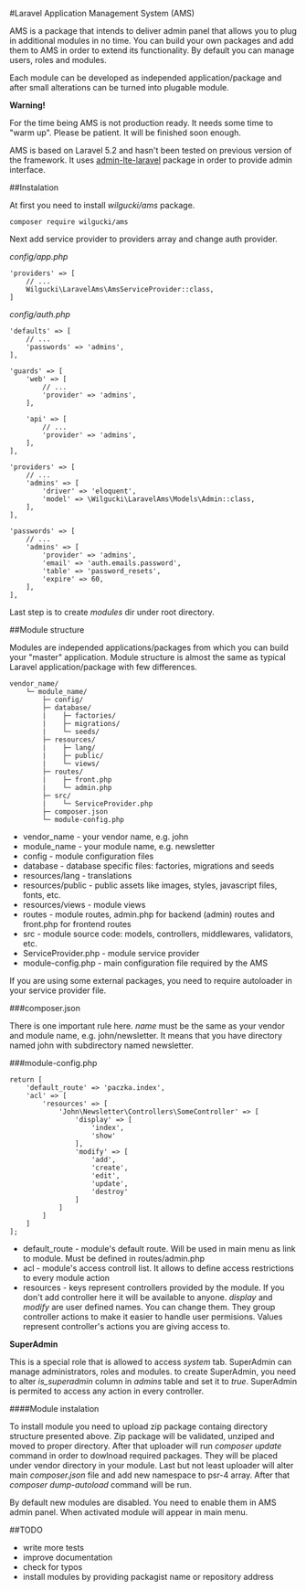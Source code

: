 #Laravel Application Management System (AMS)

AMS is a package that intends to deliver admin panel that allows you to plug in additional modules in no time.
You can build your own packages and add them to AMS in order to extend its functionality. By default you can manage
users, roles and modules.

Each module can be developed as independed application/package and after small alterations can be turned into plugable
module.

__Warning!__

For the time being AMS is not production ready. It needs some time to "warm up". Please be patient. It will be finished
soon enough.

AMS is based on Laravel 5.2 and hasn't been tested on previous version of the framework.
It uses [admin-lte-laravel](https://github.com/acacha/adminlte-laravel) package in order to provide admin interface. 

##Instalation

At first you need to install _wilgucki/ams_ package.

<code>composer require wilgucki/ams</code>

Next add service provider to providers array and change auth provider.

_config/app.php_

    'providers' => [
        // ...
        Wilgucki\LaravelAms\AmsServiceProvider::class,
    ]

_config/auth.php_

    'defaults' => [
        // ...
        'passwords' => 'admins',
    ],
    
    'guards' => [
        'web' => [
            // ...
            'provider' => 'admins',
        ],

        'api' => [
            // ...
            'provider' => 'admins',
        ],
    ],
    
    'providers' => [
        // ...
        'admins' => [
            'driver' => 'eloquent',
            'model' => \Wilgucki\LaravelAms\Models\Admin::class,
        ],
    ],

    'passwords' => [
        // ...
        'admins' => [
            'provider' => 'admins',
            'email' => 'auth.emails.password',
            'table' => 'password_resets',
            'expire' => 60,
        ],
    ],

Last step is to create _modules_ dir under root directory.

##Module structure

Modules are independed applications/packages from which you can build your "master" application. Module structure is
almost the same as typical Laravel application/package with few differences.

    vendor_name/
        └─ module_name/
            ├─ config/
            ├─ database/
            |    ├─ factories/
            |    ├─ migrations/
            |    └─ seeds/
            ├─ resources/
            |    ├─ lang/
            |    ├─ public/
            |    └─ views/
            ├─ routes/
            |    ├─ front.php 
            |    └─ admin.php
            ├─ src/
            |    └─ ServiceProvider.php
            ├─ composer.json
            └─ module-config.php


- vendor_name - your vendor name, e.g. john
- module_name - your module name, e.g. newsletter
- config - module configuration files
- database - database specific files: factories, migrations and seeds
- resources/lang - translations
- resources/public - public assets like images, styles, javascript files, fonts, etc.
- resources/views - module views
- routes - module routes, admin.php for backend (admin) routes and front.php for frontend routes
- src - module source code: models, controllers, middlewares, validators, etc.
- ServiceProvider.php - module service provider
- module-config.php - main configuration file required by the AMS

If you are using some external packages, you need to require autoloader in your service provider file.

###composer.json

There is one important rule here. _name_ must be the same as your vendor and module name, e.g. john/newsletter. It means
that you have directory named john with subdirectory named newsletter.

###module-config.php

    return [
        'default_route' => 'paczka.index',
        'acl' => [
            'resources' => [
                'John\Newsletter\Controllers\SomeController' => [
                    'display' => [
                        'index',
                        'show'
                    ],
                    'modify' => [
                        'add',
                        'create',
                        'edit',
                        'update',
                        'destroy'
                    ]
                ]
            ]
        ]
    ];


- default_route - module's default route. Will be used in main menu as link to module. Must be defined in routes/admin.php
- acl - module's access controll list. It allows to define access restrictions to every module action
- resources - keys represent controllers provided by the module. If you don't add controller here it will be available to anyone.
_display_ and _modify_ are user defined names. You can change them. They group controller actions to make it easier to
handle user permisions. Values represent controller's actions you are giving access to.

__SuperAdmin__

This is a special role that is allowed to access _system_ tab. SuperAdmin can manage administrators, roles and modules.
to create SuperAdmin, you need to alter _is_superadmin_ column in _admins_ table and set it to _true_. SuperAdmin is permited to
access any action in every controller.

####Module instalation

To install module you need to upload zip package containg directory structure presented above. Zip package will be validated,
unziped and moved to proper directory. After that uploader will run _composer update_ command in order to dowlnoad required
packages. They will be placed under vendor directory in your module. Last but not least uploader will alter main _composer.json_
file and add new namespace to psr-4 array. After that _composer dump-autoload_ command will be run.

By default new modules are disabled. You need to enable them in AMS admin panel. When activated module will appear in main menu.

##TODO

- write more tests
- improve documentation
- check for typos
- install modules by providing packagist name or repository address
